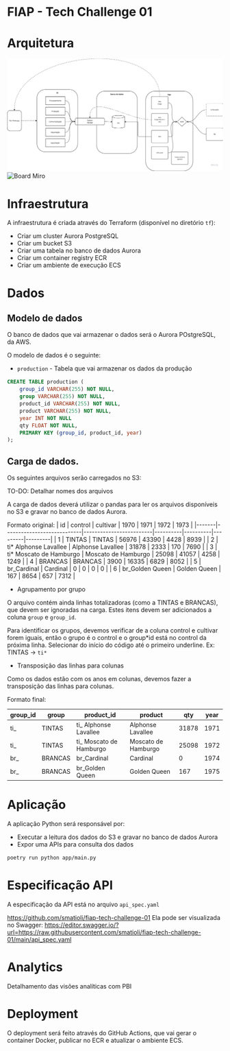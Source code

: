 # FIAP - Tech Challenge 01

# Arquitetura

![Arquitetura Simplificada](./docs/architecture.png)
![Board Miro](https://miro.com/app/board/uXjVL7Z2f4M=/?share_link_id=93685718113) 

# Infraestrutura

A infraestrutura é criada através do Terraform (disponível no diretório `tf`):

- Criar um cluster Aurora PostgreSQL
- Criar um bucket S3
- Criar uma tabela no banco de dados Aurora
- Criar um container registry ECR
- Criar um ambiente de execução ECS

# Dados

## Modelo de dados

O banco de dados que vai armazenar o dados será o Aurora POstgreSQL, da AWS.

O modelo de dados é o seguinte:

- `production` - Tabela que vai armazenar os dados da produção

```sql
CREATE TABLE production (
    group_id VARCHAR(255) NOT NULL,
    group VARCHAR(255) NOT NULL,
    product_id VARCHAR(255) NOT NULL,
    product VARCHAR(255) NOT NULL,
    year INT NOT NULL
    qty FLOAT NOT NULL,
    PRIMARY KEY (group_id, product_id, year)
);
```

## Carga de dados.

Os seguintes arquivos serão carregados no S3:

TO-DO: Detalhar nomes dos arquivos

A carga de dados deverá utilizar o pandas para ler os arquivos disponíveis no S3 e gravar no banco de dados Aurora.

Formato original:
| id | control | cultivar | 1970 | 1971 | 1972 | 1973 |
|-------|----------------------------|-------------------------|----------|----------|---------|---------|
| 1 | TINTAS | TINTAS | 56976 | 43390 | 4428 | 8939 |
| 2 | ti* Alphonse Lavallee | Alphonse Lavallee | 31878 | 2333 | 170 | 7690 |
| 3 | ti* Moscato de Hamburgo | Moscato de Hamburgo | 25098 | 41057 | 4258 | 1249 |
| 4 | BRANCAS | BRANCAS | 3900 | 16335 | 6829 | 8052 |
| 5 | br_Cardinal | Cardinal | 0 | 0 | 0 | 0 |
| 6 | br_Golden Queen | Golden Queen | 167 | 8654 | 657 | 7312 |

- Agrupamento por grupo

O arquivo contém ainda linhas totalizadoras (como a TINTAS e BRANCAS), que devem ser ignoradas na carga. Estes itens devem ser adicionados a coluna `group` e `group_id`.

Para identificar os grupos, devemos verificar de a coluna control e cultivar forem iguais, então o grupo é o control e o group*id está no control da próxima linha. Selecionar do início do código até o primeiro underline. Ex: TINTAS -> `ti*`

- Transposição das linhas para colunas

Como os dados estão com os anos em colunas, devemos fazer a transposição das linhas para colunas.

Formato final:

| group_id | group   | product_id               | product             | qty   | year |
| -------- | ------- | ------------------------ | ------------------- | ----- | ---- |
| ti\_     | TINTAS  | ti\_ Alphonse Lavallee   | Alphonse Lavallee   | 31878 | 1971 |
| ti\_     | TINTAS  | ti\_ Moscato de Hamburgo | Moscato de Hamburgo | 25098 | 1972 |
| br\_     | BRANCAS | br_Cardinal              | Cardinal            | 0     | 1974 |
| br\_     | BRANCAS | br_Golden Queen          | Golden Queen        | 167   | 1975 |

# Aplicação

A aplicação Python será responsável por:

- Executar a leitura dos dados do S3 e gravar no banco de dados Aurora
- Expor uma APIs para consulta dos dados

```bash
poetry run python app/main.py
```

# Especificação API

A especificação da API está no arquivo `api_spec.yaml`

https://github.com/smatioli/fiap-tech-challenge-01
Ela pode ser visualizada no Swagger: https://editor.swagger.io/?url=https://raw.githubusercontent.com/smatioli/fiap-tech-challenge-01/main/api_spec.yaml

# Analytics

Detalhamento das visões analíticas com PBI

# Deployment

O deployment será feito através do GitHub Actions, que vai gerar o container Docker, publicar no ECR e atualizar o ambiente ECS.

